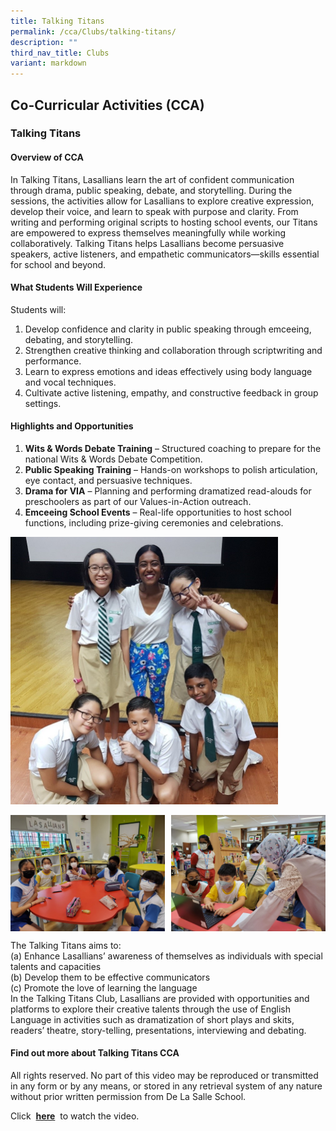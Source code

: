 ```yaml
---
title: Talking Titans
permalink: /cca/Clubs/talking-titans/
description: ""
third_nav_title: Clubs
variant: markdown
---
```

## Co-Curricular&nbsp;Activities&nbsp;(CCA)

### Talking Titans
#### Overview of CCA
In Talking Titans, Lasallians learn the art of confident communication through drama, public speaking, debate, and storytelling. During the sessions, the activities allow for Lasallians to explore creative expression, develop their voice, and learn to speak with purpose and clarity. From writing and performing original scripts to hosting school events, our Titans are empowered to express themselves meaningfully while working collaboratively. Talking Titans helps Lasallians become persuasive speakers, active listeners, and empathetic communicators—skills essential for school and beyond.
#### What Students Will Experience
Students will: 
1. Develop confidence and clarity in public speaking through emceeing, debating, and storytelling.
2. Strengthen creative thinking and collaboration through scriptwriting and performance.
3. Learn to express emotions and ideas effectively using body language and vocal techniques.
4. Cultivate active listening, empathy, and constructive feedback in group settings.

#### Highlights and Opportunities 
1.	**Wits &amp; Words Debate Training** – Structured coaching to prepare for the national Wits &amp; Words Debate Competition.
2.	**Public Speaking Training** – Hands-on workshops to polish articulation, eye contact, and persuasive techniques.
3.	**Drama for VIA** – Planning and performing dramatized read-alouds for preschoolers as part of our Values-in-Action outreach.
4.	**Emceeing School Events** – Real-life opportunities to host school functions, including prize-giving ceremonies and celebrations.


<img src="/images/Talking Titans.jpg" style="width:85%"><br>

<img src="/images/talking (1).jpeg" style="width:49%" align="left">
<img src="/images/talking 2.jpeg" style="width:49%" align="right">
<br clear="left">

The Talking Titans aims to:  <br>
(a) Enhance Lasallians’ awareness of themselves as individuals with special talents and capacities<br>
(b) Develop them to be effective communicators<br>
(c) Promote the love of learning the language<br>
In the Talking Titans Club, Lasallians are provided with opportunities and platforms to explore their creative talents through the use of English Language in activities such as dramatization of short plays and skits, readers’ theatre, story-telling, presentations, interviewing and debating.

#### Find out more about Talking Titans CCA

All rights reserved. No part of this video may be reproduced or transmitted in any form or by any means, or stored in any retrieval system of any nature without prior written permission from De La Salle School.  
  
Click&nbsp; **[here](https://youtu.be/_AdGfEoWZLE)** &nbsp;to watch the video.